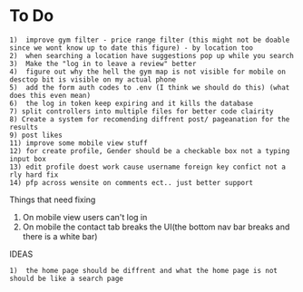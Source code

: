 # To Do

    1)  improve gym filter - price range filter (this might not be doable since we wont know up to date this figure) - by location too
    2)  when searching a location have suggestions pop up while you search
    3)  Make the "log in to leave a review" better
    4)  figure out why the hell the gym map is not visible for mobile on desctop bit is visible on my actual phone 
    5)  add the form auth codes to .env (I think we should do this) (what does this even mean)
    6)  the log in token keep expiring and it kills the database
    7) split controllers into multiple files for better code clairity
    8) Create a system for recomending diffrent post/ pageanation for the results
    9) post likes
    11) improve some mobile view stuff
    12) for create profile, Gender should be a checkable box not a typing input box
    13) edit profile doest work cause username foreign key confict not a rly hard fix
    14) pfp across wensite on comments ect.. just better support 

    
Things that need fixing

1. On mobile view users can't log in
2. On mobile the contact tab breaks the UI(the bottom nav bar breaks and there is a white bar)

IDEAS

    1)  the home page should be diffrent and what the home page is not should be like a search page
